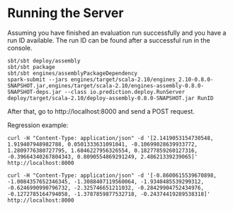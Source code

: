 Running the Server
==================

Assuming you have finished an evaluation run successfully and you have a run ID available.
The run ID can be found after a successful run in the console.

```Shell
sbt/sbt deploy/assembly
sbt/sbt package
sbt/sbt engines/assemblyPackageDependency
spark-submit --jars engines/target/scala-2.10/engines_2.10-0.8.0-SNAPSHOT.jar,engines/target/scala-2.10/engines-assembly-0.8.0-SNAPSHOT-deps.jar --class io.prediction.deploy.RunServer deploy/target/scala-2.10/deploy-assembly-0.8.0-SNAPSHOT.jar RunID
```

After that, go to http://localhost:8000 and send a POST request.

Regression example:

```Shell
curl -H "Content-Type: application/json" -d '[2.1419053154730548, 1.919407948982788, 0.0501333631091041, -0.10699028639933772, 1.2809776380727795, 1.6846227956326554, 0.18277859260127316, -0.39664340267804343, 0.8090554869291249, 2.48621339239065]' http://localhost:8000

curl -H "Content-Type: application/json" -d '[-0.8600615539670898, -1.0084357652346345, -1.3088407119560064, -1.9340485539299312, -0.6246990990796732, -2.325746651211032, -0.28429904752434976, -0.1272785164794058, -1.3787859877532718, -0.24374419289538318]' http://localhost:8000
```

